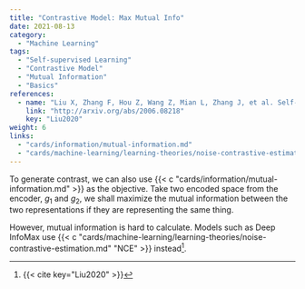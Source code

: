 ```yaml
---
title: "Contrastive Model: Max Mutual Info"
date: 2021-08-13
category:
  - "Machine Learning"
tags:
  - "Self-supervised Learning"
  - "Contrastive Model"
  - "Mutual Information"
  - "Basics"
references:
  - name: "Liu X, Zhang F, Hou Z, Wang Z, Mian L, Zhang J, et al. Self-supervised Learning: Generative or Contrastive. arXiv [cs.LG]. 2020. Available: http://arxiv.org/abs/2006.08218"
    link: "http://arxiv.org/abs/2006.08218"
    key: "Liu2020"
weight: 6
links:
  - "cards/information/mutual-information.md"
  - "cards/machine-learning/learning-theories/noise-contrastive-estimation.md"
---
```


To generate contrast, we can also use {{< c "cards/information/mutual-information.md" >}} as the objective. Take two encoded space from the encoder, $g_1$ and $g_2$, we shall maximize the mutual information between the two representations if they are representing the same thing.

However, mutual information is hard to calculate. Models such as Deep InfoMax use {{< c "cards/machine-learning/learning-theories/noise-contrastive-estimation.md" "NCE" >}} instead[^Liu2020].



[^Liu2020]: {{< cite key="Liu2020" >}}